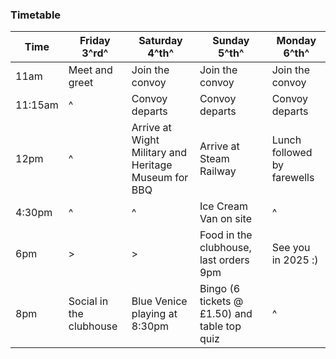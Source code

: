 ### Timetable

| Time    | Friday 3^rd^            | Saturday 4^th^                               | Sunday 5^th^                           | Monday 6^th^                |
| ------- | ----------------------- | -------------------------------------------- | -------------------------------------- | --------------------------- |
| 11am    | Meet and greet          | Join the convoy                              | Join the convoy                        | Join the convoy             |
| 11:15am | ^                       | Convoy departs                               | Convoy departs                         | Convoy departs              |
| 12pm    | ^                       | Arrive at Wight Military and Heritage Museum for BBQ | Arrive at Steam Railway                | Lunch followed by farewells |
| 4:30pm  | ^                       | ^                                            | Ice Cream Van on site                  | ^                           |
| 6pm     | >                       | >                                            | Food in the clubhouse, last orders 9pm | See you in 2025 :)          |
| 8pm     | Social in the clubhouse | Blue Venice playing at 8:30pm                | Bingo (6 tickets @ £1.50) and table top quiz       | ^                           |
